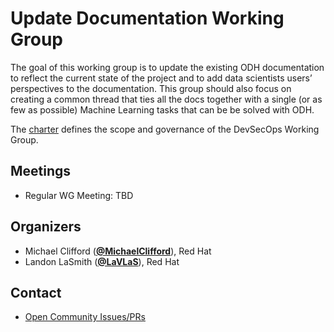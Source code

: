 
# Update Documentation Working Group

The goal of this working group is to update the existing ODH documentation to reflect the current state of the project and to add data scientists users’ perspectives to the documentation. This group should also focus on creating a common thread that ties all the docs together with a single (or as few as possible) Machine Learning tasks that can be be solved with ODH.    

The [charter](charter.md) defines the scope and governance of the DevSecOps Working Group.

## Meetings
* Regular WG Meeting: TBD

## Organizers

* Michael Clifford (**[@MichaelClifford](https://github.com/MichaelClifford)**), Red Hat
* Landon LaSmith (**[@LaVLaS](https://github.com/LaVLaS)**), Red Hat

## Contact
- [Open Community Issues/PRs](https://github.com/opendatahub-io/opendatahub-community/issues)
